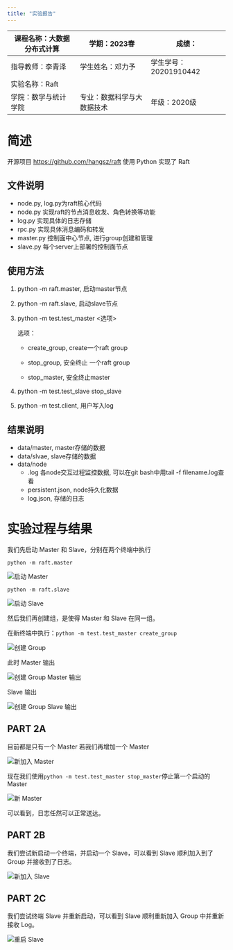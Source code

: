 ```yaml
---
title: "实验报告"
---
```




|课程名称：大数据分布式计算|学期：2023春|成绩：|
|-|-|-|
|指导教师：李青泽|学生姓名：邓力予|学生学号：20201910442|
|实验名称：Raft|
|学院：数学与统计学院|专业：数据科学与大数据技术|年级：2020级|

# 简述

开源项目 https://github.com/hangsz/raft 使用 Python 实现了 Raft

## 文件说明

- node.py, log.py为raft核心代码
- node.py 实现raft的节点消息收发、角色转换等功能
- log.py 实现具体的日志存储
- rpc.py 实现具体消息编码和转发
- master.py 控制面中心节点, 进行group创建和管理
- slave.py 每个server上部署的控制面节点

## 使用方法

1. python -m raft.master, 启动master节点

2. python -m raft.slave, 启动slave节点

3. python -m test.test_master \<选项\>

    选项：

    - create_group, create一个raft group

    - stop_group, 安全终止 一个raft group

    - stop_master, 安全终止master

4. python -m test.test_slave stop_slave

5. python -m test.client, 用户写入log

## 结果说明
- data/master, master存储的数据
- data/slvae, slave存储的数据
- data/node 
    - .log 各node交互过程监控数据, 可以在git bash中用tail -f filename.log查看
    - persistent.json, node持久化数据
    - log.json, 存储的日志

# 实验过程与结果

我们先启动 Master 和 Slave，分别在两个终端中执行

`python -m raft.master`

![启动 Master](pictures/start_master.JPG)

`python -m raft.slave`

![启动 Slave](pictures/start_slave.JPG)

然后我们再创建组，是使得 Master 和 Slave 在同一组。

在新终端中执行：`python -m test.test_master create_group`

![创建 Group](pictures/create_group.JPG)

此时 Master 输出

![创建 Group Master 输出](pictures/master_group.JPG)

Slave 输出

![创建 Group Slave 输出](pictures/slave_group.JPG)

## PART 2A

目前都是只有一个 Master 若我们再增加一个 Master

![新加入 Master](pictures/join_master.png)

现在我们使用`python -m test.test_master stop_master`停止第一个启动的 Master

![新 Master](pictures/stop_master.png)

可以看到，日志任然可以正常送达。

## PART 2B

我们尝试新启动一个终端，并启动一个 Slave，可以看到 Slave 顺利加入到了 Group 并接收到了日志。

![新加入 Slave](pictures/join_slave.png)

## PART 2C

我们尝试终端 Slave 并重新启动，可以看到 Slave 顺利重新加入 Group 中并重新接收 Log。

![重启 Slave](pictures/restart_slave.png)